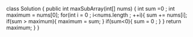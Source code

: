 class Solution {
public int maxSubArray(int[] nums) {
int sum =0 ;
int maximum = nums[0];
for(int i = 0 ; i<nums.length  ; ++i){
sum += nums[i];
if(sum > maximum){
maximum = sum;
}
if(sum<0){
sum = 0 ;
}
}
return maximum;
}
}